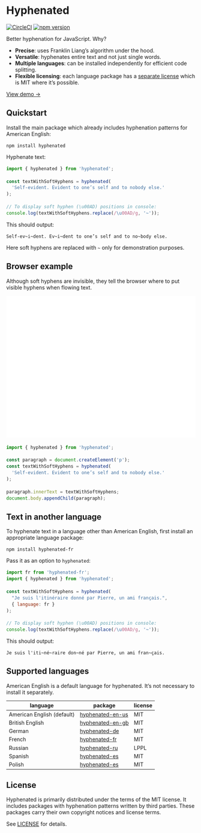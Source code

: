 # Hyphenated

[![CircleCI](https://circleci.com/gh/sergeysolovev/hyphenated.svg?style=shield&circle-token=0701315b8c50b1291d10436e180526b252d7172c)](https://circleci.com/gh/sergeysolovev/hyphenated)
[![npm version](https://img.shields.io/npm/v/hyphenated.svg?style=flat)](https://npmjs.org/package/hyphenated)

Better hyphenation for JavaScript. Why?

- **Precise**: uses Franklin Liang’s algorithm under the hood.
- **Versatile**: hyphenates entire text and not just single words.
- **Multiple languages**: can be installed independently for efficient code
  splitting.
- **Flexible licensing**: each language package has a
  [separate license](#license) which is MIT where it’s possible.

[View demo →](https://hyphenated.netlify.com/)

## Quickstart

Install the main package which already includes hyphenation patterns for
American English:

```shell
npm install hyphenated
```

Hyphenate text:

```js
import { hyphenated } from 'hyphenated';

const textWithSoftHyphens = hyphenated(
  'Self-evident. Evident to one’s self and to nobody else.'
);

// To display soft hyphen (\u00AD) positions in console:
console.log(textWithSoftHyphens.replace(/\u00AD/g, '~'));
```

This should output:

```shell
Self-ev~i~dent. Ev~i~dent to one’s self and to no~body else.
```

Here soft hyphens are replaced with `~` only for demonstration purposes.

## Browser example

Although soft hyphens are invisible, they tell the browser where to put visible
hyphens when flowing text.

<p align="center">
  <img src="resources/browser-example.svg" alt="loadable-components" title="loadable-components" width="600">
</p>

```js
import { hyphenated } from 'hyphenated';

const paragraph = document.createElement('p');
const textWithSoftHyphens = hyphenated(
  'Self-evident. Evident to one’s self and to nobody else.'
);

paragraph.innerText = textWithSoftHyphens;
document.body.appendChild(paragraph);
```

## Text in another language

To hyphenate text in a language other than American English, first install an
appropriate language package:

```shell
npm install hyphenated-fr
```

Pass it as an option to `hyphenated`:

```js
import fr from 'hyphenated-fr';
import { hyphenated } from 'hyphenated';

const textWithSoftHyphens = hyphenated(
  "Je suis l'itinéraire donné par Pierre, un ami français.",
  { language: fr }
);

// To display soft hyphen (\u00AD) positions in console:
console.log(textWithSoftHyphens.replace(/\u00AD/g, '~'));
```

This should output:

```shell
Je suis l'iti~né~raire don~né par Pierre, un ami fran~çais.
```

## Supported languages

American English is a default language for hyphenated. It’s not necessary to
install it separately.

| language                   | package                                                                                               | license |
| -------------------------- | ----------------------------------------------------------------------------------------------------- | ------- |
| American English (default) | [hyphenated-en-us](https://github.com/sergeysolovev/hyphenated/tree/master/packages/hyphenated-en-us) | MIT     |
| British English            | [hyphenated-en-gb](https://github.com/sergeysolovev/hyphenated/tree/master/packages/hyphenated-en-gb) | MIT     |
| German                     | [hyphenated-de](https://github.com/sergeysolovev/hyphenated/tree/master/packages/hyphenated-de)       | MIT     |
| French                     | [hyphenated-fr](https://github.com/sergeysolovev/hyphenated/tree/master/packages/hyphenated-fr)       | MIT     |
| Russian                    | [hyphenated-ru](https://github.com/denisotree/hyphenated-ru)                                          | LPPL    |
| Spanish                    | [hyphenated-es](https://github.com/vzla0094/hyphenated-es)                                            | MIT     |
| Polish                     | [hyphenated-es](https://github.com/wporoslo/hyphenated-pl)                                            | MIT     |

## License

Hyphenated is primarily distributed under the terms of the MIT license. It
includes packages with hyphenation patterns written by third parties. These
packages carry their own copyright notices and license terms.

See [LICENSE](LICENSE) for details.
